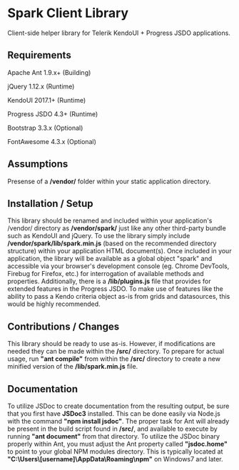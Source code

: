 # Spark Client Library

Client-side helper library for Telerik KendoUI + Progress JSDO applications.

## Requirements

Apache Ant 1.9.x+ (Building)

jQuery 1.12.x (Runtime)

KendoUI 2017.1+ (Runtime)

Progress JSDO 4.3+ (Runtime)

Bootstrap 3.3.x (Optional)

FontAwesome 4.3.x (Optional)


## Assumptions

Presense of a **/vendor/** folder within your static application directory.


## Installation / Setup

This library should be renamed and included within your application's /vendor/ directory as **/vendor/spark/** just like any other third-party bundle such as KendoUI and jQuery. To use the library simply include **/vendor/spark/lib/spark.min.js** (based on the recommended directory structure) within your application HTML document(s).
Once included in your application, the library will be available as a global object "spark" and accessible via your browser's development console (eg. Chrome DevTools, Firebug for Firefox, etc.) for interrogation of available methods and properties.
Additionally, there is a **/lib/plugins.js** file that provides for extended features in the Progress JSDO. To make use of features like the ability to pass a Kendo criteria object as-is from grids and datasources, this would be highly recommended.


## Contributions / Changes

This library should be ready to use as-is. However, if modifications are needed they can be made within the **/src/** directory. To prepare for actual usage, run **"ant compile"** from within the **/src/** directory to create a new minified version of the **/lib/spark.min.js** file.


## Documentation

To utilize JSDoc to create documentation from the resulting output, be sure that you first have **JSDoc3** installed. This can be done easily via Node.js with the command **"npm install jsdoc"**. The proper task for Ant will already be present in the build script found in **/src/**, and available to execute by running **"ant document"** from that directory. To utilize the JSDoc binary properly within Ant, you must adjust the Ant property called **"jsdoc.home"** to point to your global NPM modules directory. This is typically located at **"C:\Users\\[username]\AppData\Roaming\npm"** on Windows7 and later.